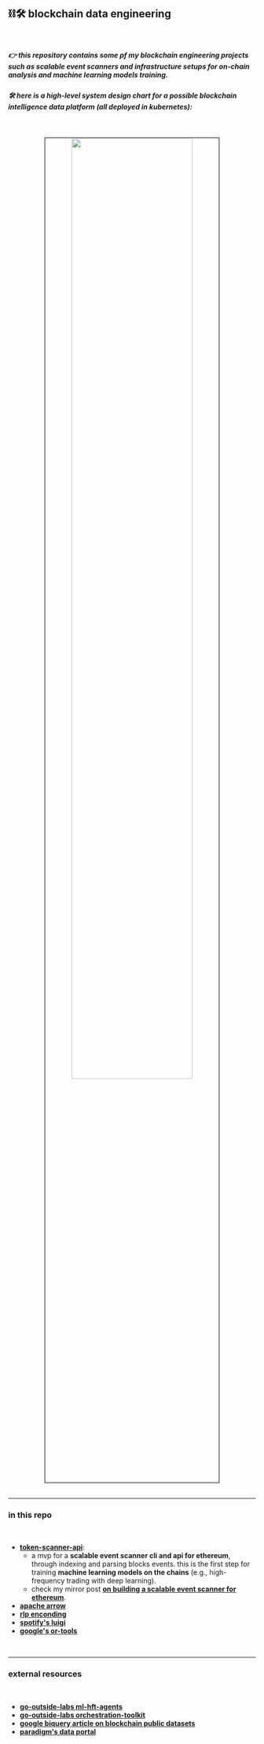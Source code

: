 ## ⛓🛠 blockchain data engineering

<br>

##### 👉 this repository contains some pf my blockchain engineering projects such as scalable event scanners and infrastructure setups for on-chain analysis and machine learning models training.

##### 🛠 here is a high-level system design chart for a possible blockchain intelligence data platform (all deployed in kubernetes):

<br>


<p align="center">
<img src="https://user-images.githubusercontent.com/1130416/224561453-274c5066-240d-4cc5-b63b-b4c57388a0e0.png" width="70%" align="center" style="padding:1px;border:1px solid black;"/>




<br>
<br>

---

### in this repo

<br>



* **[token-scanner-api](token-scanner-api)**:
    -  a mvp for a **scalable event scanner cli and api for ethereum**, through indexing and parsing blocks events. this is the first step for training **machine learning models on the chains** (e.g., high-frequency trading with deep learning).
    - check my mirror post **[on building a scalable event scanner for ethereum](https://mirror.xyz/steinkirch.eth/vSF18xcLyfXLIWwxjreRa3I_XskwgnjSc6pScegNJWI)**.
* **[apache arrow](technologies/arrow_project.md)**
* **[rlp enconding](technologies/rlp_enconding.md)**
* **[spotify's luigi](technologies/luigi.md)**
* **[google's or-tools](technologies/or_tools.md)**


<br>

---

### external resources

<br>

* **[go-outside-labs ml-hft-agents](https://github.com/go-outside-labs/hft-deep-learning-agents)**
* **[go-outside-labs orchestration-toolkit](https://github.com/go-outside-labs/orchestration-toolkit)**
* **[google biquery article on blockchain public datasets](https://cloud.google.com/blog/products/data-analytics/introducing-six-new-cryptocurrencies-in-bigquery-public-datasets-and-how-to-analyze-them)**
* **[paradigm's data portal](https://data.paradigm.xyz/)**
